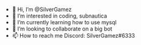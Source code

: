 - 👋 Hi, I’m @SilverGamez
- 👀 I’m interested in coding, subnautica
- 🌱 I’m currently learning how to use mysql
- 💞️ I’m looking to collaborate on a big bot
- 📫 How to reach me Discord: SilverGamez#6333

<!---
SilverGamez/SilverGamez is a ✨ special ✨ repository because its `README.md` (this file) appears on your GitHub profile.
You can click the Preview link to take a look at your changes.
--->
